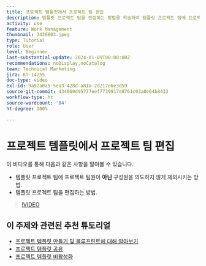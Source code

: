 ```yaml
---
title: 프로젝트 템플릿에서 프로젝트 팀 편집
description: 템플릿 프로젝트 팀을 편집하는 방법을 학습하여 템플릿 프로젝트 팀에 프로젝트 팀원을 의도하지 않게 제외시킵니다.
activity: use
feature: Work Management
thumbnail: 3426803.jpeg
type: Tutorial
role: User
level: Beginner
last-substantial-update: 2024-01-09T00:00:00Z
recommendations: noDisplay,noCatalog
team: Technical Marketing
jira: KT-14755
doc-type: video
exl-id: 9a92a0a5-5ea3-428d-a81a-2d217e6e3d59
source-git-commit: 434069d95777eef7739917d8761c03a8e64b8433
workflow-type: ht
source-wordcount: '84'
ht-degree: 100%

---
```


# 프로젝트 템플릿에서 프로젝트 팀 편집

이 비디오를 통해 다음과 같은 사항을 알아볼 수 있습니다.

* 템플릿 프로젝트 팀에 프로젝트 팀원이 **아닌** 구성원을 의도하지 않게 제외시키는 방법.
* 템플릿 프로젝트 팀을 편집하는 방법.

>[!VIDEO](https://video.tv.adobe.com/v/3426803/?quality=12&learn=on)

## 이 주제와 관련된 추천 튜토리얼

* [프로젝트 템플릿 만들기 및 블루프린트에 대해 알아보기](/help/manage-work/create-and-manage-project-templates/create-a-project-template.md)
* [프로젝트 템플릿 공유](/help/manage-work/create-and-manage-project-templates/share-a-project-template.md)
* [프로젝트 템플릿 비활성화](/help/manage-work/create-and-manage-project-templates/deactivate-a-project-template.md)
